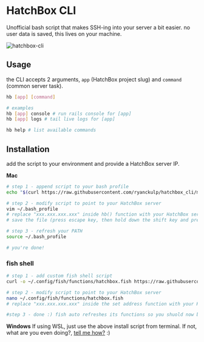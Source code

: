 # HatchBox CLI
Unofficial bash script that makes SSH-ing into your server a bit easier. no user data is saved, this lives on your machine.

![hatchbox-cli](https://user-images.githubusercontent.com/3083888/179966310-38f22445-3fc2-4d0e-841b-5a905d7e0448.jpg)

## Usage
the CLI accepts 2 arguments, `app` (HatchBox project slug) and `command` (common server task).

```sh
hb [app] [command]

# examples
hb [app] console # run rails console for [app]
hb [app] logs # tail live logs for [app]

hb help # list available commands
```

## Installation
add the script to your environment and provide a HatchBox server IP.

**Mac**
```sh
# step 1 - append script to your bash profile
echo "$(curl https://raw.githubusercontent.com/ryanckulp/hatchbox_cli/master/script.sh)" >> ~/.bash_profile

# step 2 - modify script to point to your HatchBox server
vim ~/.bash_profile
# replace "xxx.xxx.xxx.xxx" inside hb() function with your HatchBox server IP (begin insert via 'i')
# save the file (press escape key, then hold down the shift key and press "zz")

# step 3 - refresh your PATH
source ~/.bash_profile

# you're done!
```

### fish shell
```sh
# step 1 - add custom fish shell script
curl -o ~/.config/fish/functions/hatchbox.fish https://raw.githubusercontent.com/ryanckulp/hatchbox_cli/master/hatchbox.fish

# step 2 - modify script to point to your HatchBox server
nano ~/.config/fish/functions/hatchbox.fish
# replace "xxx.xxx.xxx.xxx" inside the set address function with your HatchBox server IP, then save the file and exit (ctrl+x -> Y -> enter )

#step 3 - done :) fish auto refreshes its functions so you shuold now be able to just run `hb <appname> <logs|console>`
```

**Windows**
If using WSL, just use the above install script from terminal. If not, what are you even doing?, [tell me how?](https://github.com/ryanckulp/hatchbox_cli/issues/new) :)

